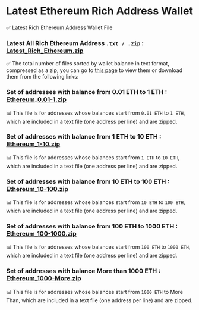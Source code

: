 # Latest Ethereum Rich Address Wallet

✅ Latest Rich Ethereum Address Wallet File

### Latest All Rich Ethereum Address `.txt / .zip` : [Latest_Rich_Ethereum.zip](https://mega.nz/file/uFMzEJjb#OHThDrc3HAKkJxudPDpmNbPsYZE8wMp5e44sCxbyveo) 

✅ The total number of files sorted by wallet balance in text format, compressed as a zip, you can go to [this page](https://mega.nz/folder/eF0g1LDI#GDZpZcInCtgYNCEveUfuZA 'Ethereum Rich Addresses Files') to view them or download them from the following links:

### Set of addresses with balance from 0.01 ETH to 1 ETH : [Ethereum_0.01-1.zip](https://mega.nz/file/PdVBVboL#i5vS6aGKep46haXsFu-b1WpeX0t0W2MJdu0_Rk4tdPE)

📊 This file is for addresses whose balances start from `0.01 ETH` to `1 ETH`, which are included in a text file (one address per line) and are zipped.

### Set of addresses with balance from 1 ETH to 10 ETH : [Ethereum_1-10.zip](https://mega.nz/file/zVFxGBZR#uctmb6M6eW5j0iiFk9qPkyYpcUX5H9urbUBVV4Y3e4A)

📊 This file is for addresses whose balances start from `1 ETH` to `10 ETH`, which are included in a text file (one address per line) and are zipped.

### Set of addresses with balance from 10 ETH to 100 ETH : [Ethereum_10-100.zip](https://mega.nz/file/XJExjJSR#kFYQc5ZNyUtKMZuyKYw4kzhR_XAC_edoZowoKWwCWhQ)

📊 This file is for addresses whose balances start from `10 ETH` to `100 ETH`, which are included in a text file (one address per line) and are zipped.

### Set of addresses with balance from 100 ETH to 1000 ETH : [Ethereum_100-1000.zip](https://mega.nz/file/TYkG3BwR#eBxBc-AhPmo7cAnj8LYBeIdrS_Hh6U021V-_AAddFyI)

📊 This file is for addresses whose balances start from `100 ETH` to `1000 ETH`, which are included in a text file (one address per line) and are zipped.

### Set of addresses with balance More than 1000 ETH : [Ethereum_1000-More.zip](https://mega.nz/file/mIE0VZzC#H0633-2GlqiZAY0hbm0AMuIQBuU22UTmNHkipnIaWsM)

📊 This file is for addresses whose balances start from `1000 ETH` to More Than, which are included in a text file (one address per line) and are zipped.
